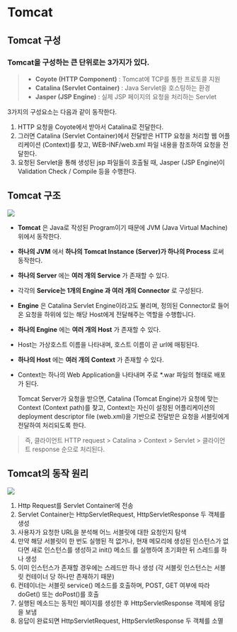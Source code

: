 # Tomcat
## Tomcat 구성
### Tomcat을 구성하는 큰 단위로는 3가지가 있다.

>- **Coyote (HTTP Component)** : Tomcat에 TCP를 통한 프로토콜 지원
>- **Catalina (Servlet Container)** : Java Servlet을 호스팅하는 환경
>- **Jasper (JSP Engine)** : 실제 JSP 페이지의 요청을 처리하는 Servlet  

3가지의 구성요소는 다음과 같이 동작한다.
1. HTTP 요청을 Coyote에서 받아서 Catalina로 전달한다.
2. 그러면 Catalina (Servlet Container)에서 전달받은 HTTP 요청을 처리할 웹 어플리케이션 (Context)를 찾고, WEB-INF/web.xml 파일 내용을 참조하여 요청을 전달한다.
3. 요청된 Servlet을 통해 생성된 jsp 파일들이 호출될 때, Jasper (JSP Engine)이 Validation Check / Compile 등을 수행한다.

## Tomcat 구조
<img src="https://media.vlpt.us/images/hyunjae-lee/post/38096013-50e4-40d3-91ac-4f3aea4b399b/image.png">  

- **Tomcat** 은 Java로 작성된 Program이기 때문에 JVM (Java Virtual Machine) 위에서 동작한다.
- **하나의 JVM** 에서 **하나의 Tomcat Instance (Server)가 하나의 Process** 로써 동작한다.
- **하나의 Server** 에는 **여러 개의 Service** 가 존재할 수 있다.
- 각각의 **Service는 1개의 Engine 과 여러 개의 Connector** 로 구성된다.
- **Engine** 은 Catalina Servlet Engine이라고도 불리며, 정의된 Connector로 들어온 요청을 하위에 있는 해당 Host에게 전달해주는 역할을 수행합니다.
- **하나의 Engine** 에는 **여러 개의 Host** 가 존재할 수 있다.
- Host는 가상호스트 이름을 나타내며, 호스트 이름이 곧 url에 매핑된다.
- **하나의 Host** 에는 **여러 개의 Context** 가 존재할 수 있다.
- Context는 하나의 Web Application을 나타내며 주로 *.war 파일의 형태로 배포가 된다.  

    Tomcat Server가 요청을 받으면, Catalina (Tomcat Engine)가 요청에 맞는 Context (Context path)를 찾고, Context는 자신이 설정된 어플리케이션의 deployment descriptor file (web.xml)을 기반으로 전달받은 요청을 서블릿에게 전달하여 처리되도록 한다.

>즉, 클라이언트 HTTP request > Catalina > Context > Servlet > 클라이언트 response 순으로 처리된다.

## Tomcat의 동작 원리
<img src = "https://img1.daumcdn.net/thumb/R1280x0/?scode=mtistory2&fname=https%3A%2F%2Fblog.kakaocdn.net%2Fdn%2FbsWRgV%2FbtqCLcRPOh4%2FFkmkpG9zxVwYsR5MO2sobK%2Fimg.png">

1. Http Request를 Servlet Container에 전송
2. Servlet Container는 HttpServletRequest, HttpServletResponse 두 객체를 생성
3. 사용자가 요청한 URL을 분석해 어느 서블릿에 대한 요청인지 탐색
4. 만약 해당 서블릿이 한 번도 실행된 적 없거나, 현재 메모리에 생성된 인스턴스가 없다면 새로 인스턴스를 생성하고 init() 메소드 를 실행하여 초기화한 뒤 스레드를 하나 생성
5. 이미 인스턴스가 존재할 경우에는 스레드만 하나 생성 (각 서블릿 인스턴스는 서블릿 컨테이너 당 하나만 존재하기 때문)
6. 컨테이너는 서블릿 service() 메소드를 호출하며, POST, GET 여부에 따라 doGet() 또는 doPost()를 호출
7. 실행된 메소드는 동적인 페이지를 생성한 후 HttpServletResponse 객체에 응답을 보냄
8. 응답이 완료되면 HttpServletRequest, HttpServletResponse 두 객체를 소멸